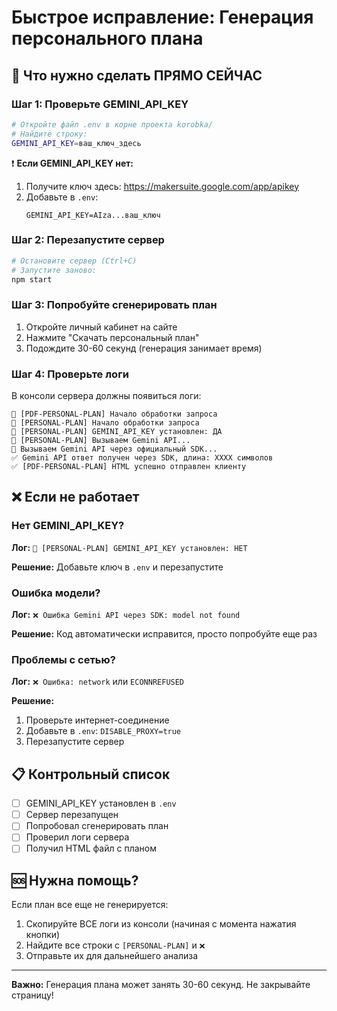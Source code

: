 # Быстрое исправление: Генерация персонального плана

## 🚀 Что нужно сделать ПРЯМО СЕЙЧАС

### Шаг 1: Проверьте GEMINI_API_KEY

```bash
# Откройте файл .env в корне проекта korobka/
# Найдите строку:
GEMINI_API_KEY=ваш_ключ_здесь
```

❗ **Если GEMINI_API_KEY нет:**
1. Получите ключ здесь: https://makersuite.google.com/app/apikey
2. Добавьте в `.env`:
   ```
   GEMINI_API_KEY=AIza...ваш_ключ
   ```

### Шаг 2: Перезапустите сервер

```bash
# Остановите сервер (Ctrl+C)
# Запустите заново:
npm start
```

### Шаг 3: Попробуйте сгенерировать план

1. Откройте личный кабинет на сайте
2. Нажмите "Скачать персональный план"
3. Подождите 30-60 секунд (генерация занимает время)

### Шаг 4: Проверьте логи

В консоли сервера должны появиться логи:
```
🎯 [PDF-PERSONAL-PLAN] Начало обработки запроса
🎯 [PERSONAL-PLAN] Начало обработки запроса
🔑 [PERSONAL-PLAN] GEMINI_API_KEY установлен: ДА
🚀 [PERSONAL-PLAN] Вызываем Gemini API...
🔬 Вызываем Gemini API через официальный SDK...
✅ Gemini API ответ получен через SDK, длина: XXXX символов
✅ [PDF-PERSONAL-PLAN] HTML успешно отправлен клиенту
```

## ❌ Если не работает

### Нет GEMINI_API_KEY?
**Лог:** `🔑 [PERSONAL-PLAN] GEMINI_API_KEY установлен: НЕТ`

**Решение:** Добавьте ключ в `.env` и перезапустите

### Ошибка модели?
**Лог:** `❌ Ошибка Gemini API через SDK: model not found`

**Решение:** Код автоматически исправится, просто попробуйте еще раз

### Проблемы с сетью?
**Лог:** `❌ Ошибка: network` или `ECONNREFUSED`

**Решение:** 
1. Проверьте интернет-соединение
2. Добавьте в `.env`: `DISABLE_PROXY=true`
3. Перезапустите сервер

## 📋 Контрольный список

- [ ] GEMINI_API_KEY установлен в `.env`
- [ ] Сервер перезапущен
- [ ] Попробовал сгенерировать план
- [ ] Проверил логи сервера
- [ ] Получил HTML файл с планом

## 🆘 Нужна помощь?

Если план все еще не генерируется:
1. Скопируйте ВСЕ логи из консоли (начиная с момента нажатия кнопки)
2. Найдите все строки с `[PERSONAL-PLAN]` и `❌`
3. Отправьте их для дальнейшего анализа

---

**Важно:** Генерация плана может занять 30-60 секунд. Не закрывайте страницу!

